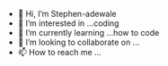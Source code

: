 - 👋 Hi, I’m Stephen-adewale
- 👀 I’m interested in ...coding
- 🌱 I’m currently learning ...how to code
- 💞️ I’m looking to collaborate on ...
- 📫 How to reach me ...

<!---
Stephen-adewale/Stephen-adewale is a ✨ special ✨ repository because its `README.md` (this file) appears on your GitHub profile.
You can click the Preview link to take a look at your changes.
--->
